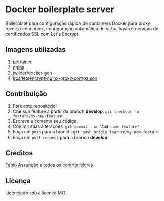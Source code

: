 # Docker boilerplate server

Boilerplate para configuração rápida de containers Docker para proxy reverso com nginx, configuração automática de virtualhosts e geração de certificados SSL com Let's Encrypt.

## Imagens utilizadas

1. [portainer](https://github.com/portainer/portainer)
2. [nginx](https://github.com/nginx/nginx)
3. [jwilder/docker-gen](https://github.com/jwilder/docker-gen)
4. [jrcs/letsencrypt-nginx-proxy-companion](https://github.com/JrCs/docker-letsencrypt-nginx-proxy-companion)

## Contribuição

1. Fork este repositório!
2. Crie sua feature a partir da branch **develop**: `git checkout -b feature/my-new-feature`
3. Escreva e comente seu código.
4. Commit suas alterações: `git commit -am 'Add some feature'`
5. Faça um `push` para a branch: `git push origin feature/my-new-feature`
6. Faça um `pull request` para a branch **develop**

## Créditos

[Fábio Assunção](https://github.com/fabioassuncao) e todos os [contribuidores](https://github.com/codions/docker-setup/graphs/contributors).

## Licença

Licenciado sob a licença MIT.